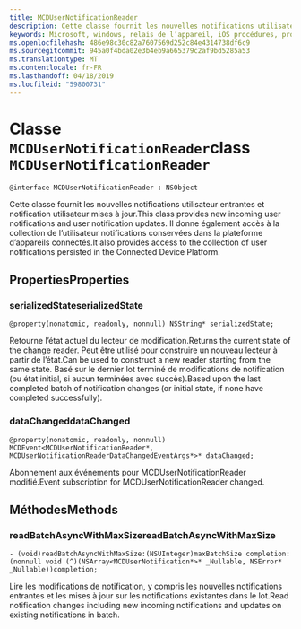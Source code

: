 ```yaml
---
title: MCDUserNotificationReader
description: Cette classe fournit les nouvelles notifications utilisateur entrantes et notification utilisateur mises à jour. Il donne également accès à la collection de l’utilisateur notifications conservées dans la plateforme d’appareils connectés.
keywords: Microsoft, windows, relais de l’appareil, iOS procédures, procédures iPhone
ms.openlocfilehash: 486e98c30c82a7607569d252c84e4314738df6c9
ms.sourcegitcommit: 945a0f4bda02e3b4eb9a665379c2af9bd5285a53
ms.translationtype: MT
ms.contentlocale: fr-FR
ms.lasthandoff: 04/18/2019
ms.locfileid: "59800731"
---
```

# <a name="class-mcdusernotificationreader"></a><span data-ttu-id="6cc01-105">Classe `MCDUserNotificationReader`</span><span class="sxs-lookup"><span data-stu-id="6cc01-105">class `MCDUserNotificationReader`</span></span>

```
@interface MCDUserNotificationReader : NSObject
```

<span data-ttu-id="6cc01-106">Cette classe fournit les nouvelles notifications utilisateur entrantes et notification utilisateur mises à jour.</span><span class="sxs-lookup"><span data-stu-id="6cc01-106">This class provides new incoming user notifications and user notification updates.</span></span> <span data-ttu-id="6cc01-107">Il donne également accès à la collection de l’utilisateur notifications conservées dans la plateforme d’appareils connectés.</span><span class="sxs-lookup"><span data-stu-id="6cc01-107">It also provides access to the collection of user notifications persisted in the Connected Device Platform.</span></span>  

## <a name="properties"></a><span data-ttu-id="6cc01-108">Properties</span><span class="sxs-lookup"><span data-stu-id="6cc01-108">Properties</span></span>

### <a name="serializedstate"></a><span data-ttu-id="6cc01-109">serializedState</span><span class="sxs-lookup"><span data-stu-id="6cc01-109">serializedState</span></span>
`@property(nonatomic, readonly, nonnull) NSString* serializedState;`

<span data-ttu-id="6cc01-110">Retourne l’état actuel du lecteur de modification.</span><span class="sxs-lookup"><span data-stu-id="6cc01-110">Returns the current state of the change reader.</span></span> <span data-ttu-id="6cc01-111">Peut être utilisé pour construire un nouveau lecteur à partir de l’état.</span><span class="sxs-lookup"><span data-stu-id="6cc01-111">Can be used to construct a new reader starting from the same state.</span></span>
<span data-ttu-id="6cc01-112">Basé sur le dernier lot terminé de modifications de notification (ou état initial, si aucun terminées avec succès).</span><span class="sxs-lookup"><span data-stu-id="6cc01-112">Based upon the last completed batch of notification changes (or initial state, if none have completed successfully).</span></span>

### <a name="datachanged"></a><span data-ttu-id="6cc01-113">dataChanged</span><span class="sxs-lookup"><span data-stu-id="6cc01-113">dataChanged</span></span>
`@property(nonatomic, readonly, nonnull) MCDEvent<MCDUserNotificationReader*, MCDUserNotificationReaderDataChangedEventArgs*>* dataChanged;`

<span data-ttu-id="6cc01-114">Abonnement aux événements pour MCDUserNotificationReader modifié.</span><span class="sxs-lookup"><span data-stu-id="6cc01-114">Event subscription for MCDUserNotificationReader changed.</span></span>

## <a name="methods"></a><span data-ttu-id="6cc01-115">Méthodes</span><span class="sxs-lookup"><span data-stu-id="6cc01-115">Methods</span></span>

### <a name="readbatchasyncwithmaxsize"></a><span data-ttu-id="6cc01-116">readBatchAsyncWithMaxSize</span><span class="sxs-lookup"><span data-stu-id="6cc01-116">readBatchAsyncWithMaxSize</span></span>
`- (void)readBatchAsyncWithMaxSize:(NSUInteger)maxBatchSize
                       completion:(nonnull void (^)(NSArray<MCDUserNotification*>* _Nullable, NSError* _Nullable))completion;`

<span data-ttu-id="6cc01-117">Lire les modifications de notification, y compris les nouvelles notifications entrantes et les mises à jour sur les notifications existantes dans le lot.</span><span class="sxs-lookup"><span data-stu-id="6cc01-117">Read notification changes including new incoming notifications and updates on existing notifications in batch.</span></span>